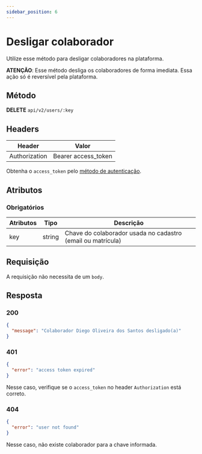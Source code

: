 ```yaml
---
sidebar_position: 6
---
```


# Desligar colaborador

Utilize esse método para desligar colaboradores na plataforma.

**ATENÇÃO**: Esse método desliga os colaboradores de forma imediata. Essa ação só é reversível pela plataforma.

## Método

**DELETE**
`api/v2/users/:key`

## Headers

| Header        | Valor               |
| ------------- | ------------------- |
| Authorization | Bearer access_token |

Obtenha o `access_token` pelo [método de autenticação](/).

## Atributos

### Obrigatórios

| Atributos | Tipo   | Descrição                                                   |
| --------- | ------ | ----------------------------------------------------------- |
| key       | string | Chave do colaborador usada no cadastro (email ou matrícula) |

## Requisição

A requisição não necessita de um `body`.

## Resposta

### 200

```json
{
  "message": "Colaborador Diego Oliveira dos Santos desligado(a)"
}
```

### 401

```json
{
  "error": "access token expired"
}
```

Nesse caso, verifique se o `access_token` no header `Authorization` está correto.

### 404

```json
{
  "error": "user not found"
}
```

Nesse caso, não existe colaborador para a chave informada.
